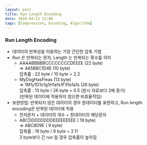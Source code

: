 ```yaml
---
layout: post
title: Run Length Encoding
date: 2018-04-13 12:00
tags: [Compression, Encoding, Algorithm]
---
```



### Run Length Encoding ###

- 데이터의 반복성을 이용하는 가장 간단한 압축 기법
- Run 은 반복되는 문자, Length 는 반복되는 횟수를 의미
    - AAAABBBBBCCCCCCCCDEEEE (22 byte)  
      => 4A5B8C1D4E (10 byte)  
      압축률 : 22 byte / 10 byte = 2.2  
    - MyDogHasFleas (13 byte)  
      => 1M1y1D1o1g1H1a1s1F1l1e1a1s (26 byte)  
      압축률 : 13 byte / 26 byte = 0.5 (원시 자료보다 2배 증가)  
      (반복된 데이터에 적용하지 않으면 비효율적임)
- 보완방법: 반복되지 않은 데이터의 경우 원데이터를 표현하고, Run length encoding은 반복된 데이터에 적용
    - 전치문자 + 데이터의 개수 + 원데이터의 해당문자
    - ABCDDDDDDDDEEEEEEEEE ( 19 byte)  
      => ABC*8D*9E ( 9 byte)  
      압축률 : 19 byte / 9 byte = 2.11  
      3 byte보다 긴 run 일 경우 압축률이 높아짐  
